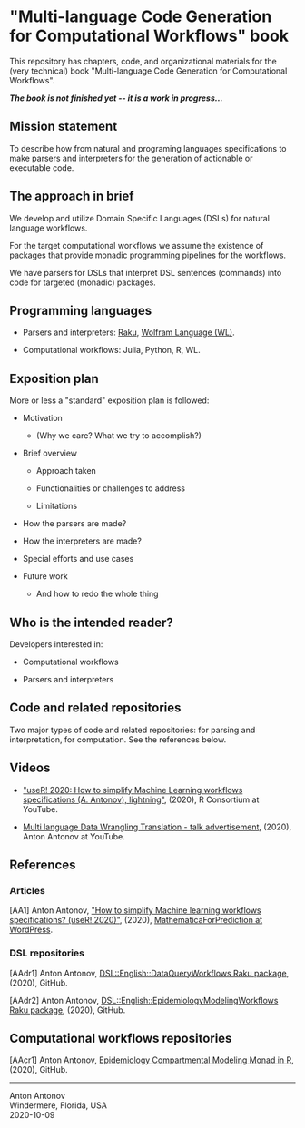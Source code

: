 # "Multi-language Code Generation for Computational Workflows" book

This repository has chapters, code, and organizational materials for the (very technical) book
"Multi-language Code Generation for Computational Workflows".

***The book is not finished yet -- it is a work in progress...***

## Mission statement

To describe how from natural and programing languages specifications to make parsers and interpreters
for the generation of actionable or executable code.

## The approach in brief

We develop and utilize Domain Specific Languages (DSLs) for natural language workflows.

For the target computational workflows we assume the existence of packages that provide 
monadic programming pipelines for the workflows.     

We have parsers for DSLs that interpret DSL sentences (commands) into code for
targeted (monadic) packages.

## Programming languages

- Parsers and interpreters: [Raku](https://raku.org), [Wolfram Language (WL)](https://www.wolfram.com/language/).

- Computational workflows: Julia, Python, R, WL.

## Exposition plan

More or less a "standard" exposition plan is followed:

- Motivation 
 
  - (Why we care? What we try to accomplish?)
 
- Brief overview 

  - Approach taken
  
  - Functionalities or challenges to address
  
  - Limitations
  
- How the parsers are made?

- How the interpreters are made?

- Special efforts and use cases

- Future work 

  - And how to redo the whole thing

## Who is the intended reader?

Developers interested in:

- Computational workflows

- Parsers and interpreters

## Code and related repositories

Two major types of code and related repositories: for parsing and interpretation, for computation.
See the references below.

## Videos

- ["useR! 2020: How to simplify Machine Learning workflows specifications (A. Antonov), lightning"](https://www.youtube.com/watch?v=b9Uu7gRF5KY),
(2020), 
R Consortium at YouTube.

- [Multi language Data Wrangling Translation - talk advertisement](https://www.youtube.com/watch?v=OHY64ezgnm4),
(2020),
Anton Antonov at YouTube.

## References

### Articles

[AA1] Anton Antonov,
["How to simplify Machine learning workflows specifications? (useR! 2020)"](https://mathematicaforprediction.wordpress.com/2020/06/28/how-to-simplify-machine-learning-workflows-specifications-user-2020/),
(2020),
[MathematicaForPrediction at WordPress](https://mathematicaforprediction.wordpress.com).


### DSL repositories

[AAdr1] Anton Antonov, 
[DSL::English::DataQueryWorkflows Raku package](https://github.com/antononcube/Raku-DSL-English-DataQueryWorkflows), 
(2020),
GitHub.

[AAdr2] Anton Antonov, 
[DSL::English::EpidemiologyModelingWorkflows Raku package](https://github.com/antononcube/Raku-DSL-English-EpidemiologyModelingWorkflows), 
(2020),
GitHub.

## Computational workflows repositories

[AAcr1] Anton Antonov, 
[Epidemiology Compartmental Modeling Monad in R](https://github.com/antononcube/ECMMon-R), 
(2020),
GitHub.

----
Anton Antonov   
Windermere, Florida, USA   
2020-10-09
